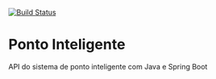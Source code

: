 [![Build Status](https://travis-ci.org/bpastorelli/ponto-inteligente-api.svg?branch=master)](https://travis-ci.org/bpastorelli/ponto-inteligente-api)

# Ponto Inteligente
API do sistema de ponto inteligente com Java e Spring Boot
